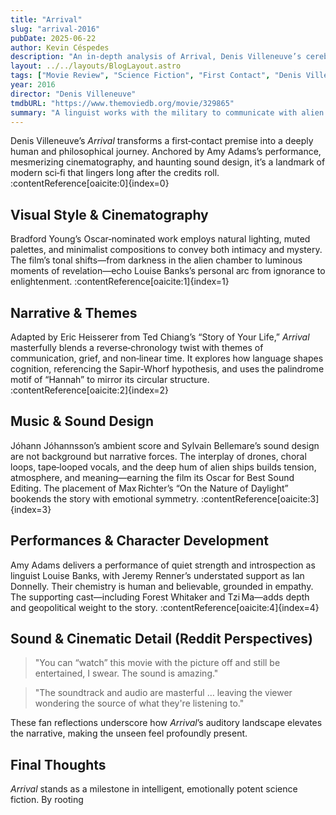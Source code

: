 ```yaml
---
title: "Arrival"
slug: "arrival-2016"
pubDate: 2025-06-22
author: Kevin Céspedes
description: "An in-depth analysis of Arrival, Denis Villeneuve’s cerebral sci‑fi exploration of language, time, and human connection."
layout: ../../layouts/BlogLayout.astro
tags: ["Movie Review", "Science Fiction", "First Contact", "Denis Villeneuve", "Sound Design"]
year: 2016
director: "Denis Villeneuve"
tmdbURL: "https://www.themoviedb.org/movie/329865"
summary: "A linguist works with the military to communicate with alien lifeforms after twelve mysterious spacecraft appear around the world."
---
```


Denis Villeneuve’s *Arrival* transforms a first‑contact premise into a deeply human and philosophical journey. Anchored by Amy Adams’s performance, mesmerizing cinematography, and haunting sound design, it’s a landmark of modern sci‑fi that lingers long after the credits roll. :contentReference[oaicite:0]{index=0}

## Visual Style & Cinematography

Bradford Young’s Oscar‑nominated work employs natural lighting, muted palettes, and minimalist compositions to convey both intimacy and mystery. The film’s tonal shifts—from darkness in the alien chamber to luminous moments of revelation—echo Louise Banks’s personal arc from ignorance to enlightenment. :contentReference[oaicite:1]{index=1}

## Narrative & Themes

Adapted by Eric Heisserer from Ted Chiang’s “Story of Your Life,” *Arrival* masterfully blends a reverse‑chronology twist with themes of communication, grief, and non‑linear time. It explores how language shapes cognition, referencing the Sapir‑Whorf hypothesis, and uses the palindrome motif of “Hannah” to mirror its circular structure. :contentReference[oaicite:2]{index=2}

## Music & Sound Design

Jóhann Jóhannsson’s ambient score and Sylvain Bellemare’s sound design are not background but narrative forces. The interplay of drones, choral loops, tape‑looped vocals, and the deep hum of alien ships builds tension, atmosphere, and meaning—earning the film its Oscar for Best Sound Editing. The placement of Max Richter’s “On the Nature of Daylight” bookends the story with emotional symmetry. :contentReference[oaicite:3]{index=3}

## Performances & Character Development

Amy Adams delivers a performance of quiet strength and introspection as linguist Louise Banks, with Jeremy Renner’s understated support as Ian Donnelly. Their chemistry is human and believable, grounded in empathy. The supporting cast—including Forest Whitaker and Tzi Ma—adds depth and geopolitical weight to the story. :contentReference[oaicite:4]{index=4}

## Sound & Cinematic Detail (Reddit Perspectives)

> "You can “watch” this movie with the picture off and still be entertained, I swear. The sound is amazing."

> "The soundtrack and audio are masterful … leaving the viewer wondering the source of what they're listening to."

These fan reflections underscore how *Arrival*’s auditory landscape elevates the narrative, making the unseen feel profoundly present.

## Final Thoughts

*Arrival* stands as a milestone in intelligent, emotionally potent science fiction. By rooting
